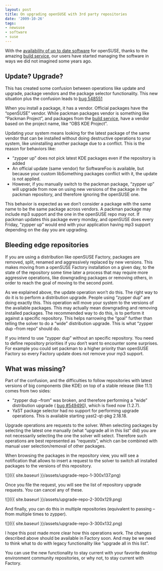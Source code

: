 ```yaml
---
layout: post
title: On upgrading openSUSE with 3rd party repositories
date: '2009-10-26'
tags:
- newsuse
- software
- suse
---
```


With the [availability of up to date software](http://software.opensuse.org/search) for openSUSE, thanks to the amazing [build service](http://build.opensuse.org/), our users have started managing the software in ways we did not imagined some years ago.

## Update? Upgrade?

This has created some confusion between operations like update and upgrade, package vendors and the package selector functionality. This new situation plus the confusion leads to [bug 548551](http://bugzilla.novell.com/548551)

When you install a package, it has a vendor. Official packages have the “openSUSE” vendor. While packman packages vendor is something like “Packman Project”, and packages from the [build service](http://build.opensuse.org/), have a vendor based on the project name, like “OBS KDE Project”.

Updating your system means looking for the latest package of the same vendor that can be installed without doing destructive operations to your system, like uninstalling another package due to a conflict. This is the reason for behaviors like:

- “zypper up” does not pick latest KDE packages even if the repository is added
- An official update (same vendor) for SoftwareFoo is available, but because your custom libSomething packages conflict with it, the update is not applied.
- However, if you manually switch to the packman package, “zypper up” will upgrade from now on using new versions of the package in the packman repository, and therefore ignoring the openSUSE one.

This behavior is expected as we don’t consider a package with the same name to be the same package across vendors. A packman package may include mp3 support and the one in the openSUSE repo may not. If packman updates this package every monday, and openSUSE does every Friday, “zypper up” would end with your application having mp3 support depending on the day you are upgrading.

## Bleeding edge repositories

If you are using a distribution like openSUSE Factory, packages are removed, split, renamed and aggressively replaced by new versions. This makes moving from a openSUSE Factory installation on a given day, to the state of the repository some time later a process that may require more aggressive operations, like downgrading packages or removing others, in order to reach the goal of moving to the second point.

As we explained above, the update operation won’t do this. The right way to do it is to perform a distribution upgrade. People using “zypper dup” are doing exactly this. This operation will move your system to the versions of the available packages. This may actually mean downgrading and removing installed packages. The recommended way to do this, is to perform it against a specific repository. This helps narrowing the “goal” further than telling the solver to do a “wide” distribution upgrade. This is what “zypper dup –from repo” should do.

If you intend to use “zypper dup” without an specific repository. You need to define repository priorities if you don’t want to encounter some surprises. For example you could set packman to a higher priority than openSUSE Factory so every Factory update does not remove your mp3 support.

## What was missing?

Part of the confusion, and the difficulties to follow repositories with latest versions of big components (like KDE) on top of a stable release (like 11.1) comes from two sides:

- “zypper dup –from” was broken, and therefore performing a “wide” distribution upgrade ( [bug #549490](http://bugzilla.novell.com/549490)), which is fixed now (1.2.7).
- YaST package selector had no support for performing upgrade operations. This is available starting yast2-qt-pkg 2.18.18.

Upgrade operations are requests to the solver. When selecting packages by selecting the latest one manually (what “upgrade all in this list” did) you are not necessarily selecting the one the solver will select. Therefore such operations are best represented as “requests”, which can be combined with manual user selection/removal of other packages.

When browsing the packages in the repository view, you will see a notification that allows to insert a request to the solver to switch all installed packages to the versions of this repository.

 ![]({{ site.baseurl }}/assets/upgrade-repo-1-300x137.png)

Once you file the request, you will see the list of repository upgrade requests. You can cancel any of these.

 ![]({{ site.baseurl }}/assets/upgrade-repo-2-300x129.png)

And finally, you can do this in multiple repositories (equivalent to passing –from multiple times to zypper).

 ![]({{ site.baseurl }}/assets/upgrade-repo-3-300x132.png)

I hope this post made more clear how this operations work. The changes described above should be available in Factory soon. And may be we need to think what to do with legacy functionality like “upgrade all in this list”.

You can use the new functionality to stay current with your favorite desktop environment community repositories, or why not, to stay current with Factory.

